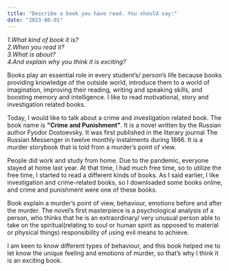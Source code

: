 ```yaml
---
title: "Describe a book you have read. You should say:"
date: "2023-06-01"
---
```


_1.What kind of book it is?  
2.When you read it?  
3.What is about?  
4.And explain why you think it is exciting?_

  
Books play an essential role in every student’s/ person’s life because books providing knowledge of the outside world, introduce them to a world of imagination, improving their reading, writing and speaking skills, and boosting memory and intelligence. I like to read motivational, story and investigation related books.

Today, I would like to talk about a crime and investigation related book. The book name is **"Crime and Punishment"**. It is a novel written by the Russian author Fyodor Dostoevsky. It was first published in the literary journal The Russian Messenger in twelve monthly instalments during 1866. It is a murder storybook that is told from a murder’s point of view.

People did work and study from home. Due to the pandemic, everyone stayed at home last year. At that time, I had much free time, so to utilize the free time, I started to read a different kinds of books. As I said earlier, I like investigation and crime-related books, so I downloaded some books online, and crime and punishment were one of these books.

Book explain a murder’s point of view, behaviour, emotions before and after the murder. The novel’s first masterpiece is a psychological analysis of a person, who thinks that he is an extraordinary/ very unusual person able to take on the spiritual(relating to soul or human spirit as opposed to material or physical things) responsibility of using evil means to achieve.

I am keen to know different types of behaviour, and this book helped me to let know the unique feeling and emotions of murder, so that’s why I think it is an exciting book.
